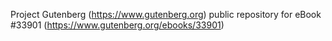 Project Gutenberg (https://www.gutenberg.org) public repository for eBook #33901 (https://www.gutenberg.org/ebooks/33901)
